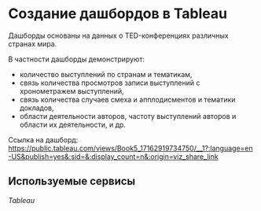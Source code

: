 # Создание дашбордов в Tableau

Дашборды основаны на данных о TED-конференциях различных странах мира.

В частности дашборды демонстрируют:
- количество выступлений по странам и тематикам,
- связь количества просмотров записи выступлений с хронометражем выступлений,
- связь количества случаев смеха и апплодисментов и тематики докладов,
- области деятельности авторов, частоту выступлений авторов и области их деятельности, и др. 

Ссылка на дашборд: https://public.tableau.com/views/Book5_17162919734750/__1?:language=en-US&publish=yes&:sid=&:display_count=n&:origin=viz_share_link 

## Используемые сервисы
*Tableau*  
